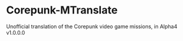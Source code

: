 # Corepunk-MTranslate
Unofficial translation of the Corepunk video game missions, in Alpha4 v1.0.0.0
